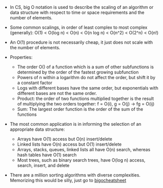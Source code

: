 * In CS, big O notation is used to describe the scaling of an algorithm or data structure with respect to time or space requirements and the number of elements.

* Some common scalings, in order of least complex to most complex (generally): O(1) < O(log n) < O(n) < O(n log n) < O(n^2) < O(2^n) < O(n!)

* An O(1) procedure is not necessarily cheap, it just does not scale with the number of elements. 

* Properties:
    - The order O() of a function which is a sum of other subfunctions is determined by the order of the fastest growing subfunction
    - Powers of n within a logarithm do not affect the order, but shift it by a constant factor
    - Logs with different bases have the same order, but exponentials with different bases are not the same order.
    - Product: the order of two functions multiplied together is the result of multiplying the two orders together: f = O(i), g = O(j) -> fg = O(ij) 
    - Sum: The largest order function is the order of the sum of the functions

* The most common application is in informing the selection of an appropriate data structure:
    - Arrays have O(1) access but O(n) insert/delete
    - Linked lists have O(n) access but O(1) insert/delete
    - Arrays, stacks, queues, linked lists all have O(n) search, whereas hash tables have O(1) search
    - Most trees, such as binary search trees, have O(log n) access, search, insert, and delete  

* There are a million sorting algorithms with diverse complexities. Memorizing this would be silly, just go to [bigocheatsheet](https://www.bigocheatsheet.com/)

